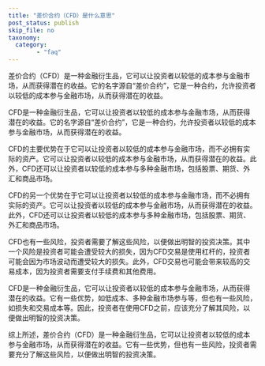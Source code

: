 ```yaml
---
title: "差价合约（CFD）是什么意思"
post_status: publish
skip_file: no
taxonomy:
  category:
        - "faq"
---
```


差价合约（CFD）是一种金融衍生品，它可以让投资者以较低的成本参与金融市场，从而获得潜在的收益。它的名字源自“差价合约”，它是一种合约，允许投资者以较低的成本参与金融市场，从而获得潜在的收益。

CFD是一种金融衍生品，它可以让投资者以较低的成本参与金融市场，从而获得潜在的收益。它的名字源自“差价合约”，它是一种合约，允许投资者以较低的成本参与金融市场，从而获得潜在的收益。

CFD的主要优势在于它可以让投资者以较低的成本参与金融市场，而不必拥有实际的资产。它可以让投资者以较低的成本参与金融市场，从而获得潜在的收益。此外，CFD还可以让投资者以较低的成本参与多种金融市场，包括股票、期货、外汇和商品市场。

CFD的另一个优势在于它可以让投资者以较低的成本参与金融市场，而不必拥有实际的资产。它可以让投资者以较低的成本参与金融市场，从而获得潜在的收益。此外，CFD还可以让投资者以较低的成本参与多种金融市场，包括股票、期货、外汇和商品市场。

CFD也有一些风险，投资者需要了解这些风险，以便做出明智的投资决策。其中一个风险是投资者可能会遭受较大的损失，因为CFD交易是使用杠杆的，投资者可能会因为市场波动而遭受较大的损失。此外，CFD交易也可能会带来较高的交易成本，因为投资者需要支付手续费和其他费用。

CFD是一种金融衍生品，它可以让投资者以较低的成本参与金融市场，从而获得潜在的收益。它有一些优势，如低成本、多种金融市场参与等，但也有一些风险，如损失和交易成本等。因此，投资者在使用CFD之前，应该充分了解其风险，以便做出明智的投资决策。

综上所述，差价合约（CFD）是一种金融衍生品，它可以让投资者以较低的成本参与金融市场，从而获得潜在的收益。它有一些优势，但也有一些风险，投资者需要充分了解这些风险，以便做出明智的投资决策。

